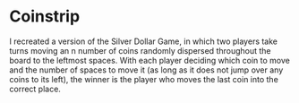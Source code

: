 # Coinstrip

I recreated a version of the Silver Dollar Game, in which two players take turns moving an n number of coins
randomly dispersed throughout the board to the leftmost spaces. With each player deciding which coin to move and the 
number of spaces to move it (as long as it does not jump over any coins to its left), the winner is the player who moves
the last coin into the correct place. 
